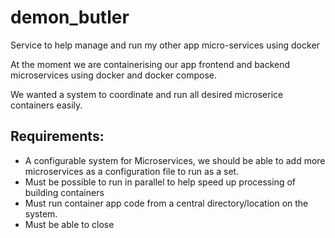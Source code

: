 # demon_butler

Service to help manage and run my other app micro-services using docker

At the moment we are containerising our app frontend and backend microservices using docker and docker compose.

We wanted a system to coordinate and run all desired microserice containers easily.

##  Requirements:
    
- A configurable system for Microservices, we should be able to add more microservices as a configuration file to run as a set.
- Must be possible to run in parallel to help speed up processing of building containers
- Must run container app code from a central directory/location on the system. 
- Must be able to close 




